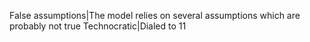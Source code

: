 False assumptions|The model relies on several assumptions which are probably not true
Technocratic|Dialed to 11

